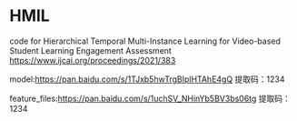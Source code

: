 # HMIL
code for Hierarchical Temporal Multi-Instance Learning for Video-based Student Learning Engagement Assessment
https://www.ijcai.org/proceedings/2021/383

model:https://pan.baidu.com/s/1TJxb5hwTrgBIplHTAhE4gQ 提取码：1234 

feature_files:https://pan.baidu.com/s/1uchSV_NHinYb5BV3bs06tg  提取码：1234 
